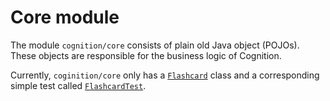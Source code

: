 # Core module

The module `cognition/core` consists of plain old Java object (POJOs). These objects are responsible for the business
logic of Cognition.

Currently, `coginition/core` only has a [`Flashcard`](../../cognition/core/src/main/java/core/Flashcard.java) class and
a corresponding simple test called [`FlashcardTest`](../../cognition/core/src/test/java/core/FlashcardTest.java).
